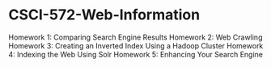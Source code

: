 # CSCI-572-Web-Information
Homework 1: Comparing Search Engine Results 
Homework 2: Web Crawling 
Homework 3: Creating an Inverted Index Using a Hadoop Cluster 
Homework 4: Indexing the Web Using Solr 
Homework 5: Enhancing Your Search Engine 

